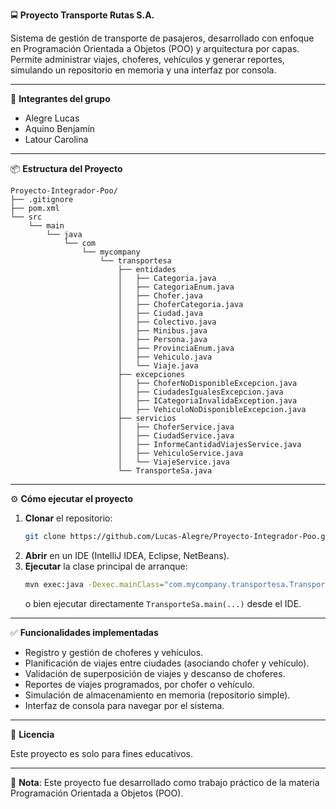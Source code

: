 🚍 **Proyecto Transporte Rutas S.A.**

Sistema de gestión de transporte de pasajeros, desarrollado con enfoque en Programación Orientada a Objetos (POO) y arquitectura por capas. Permite administrar viajes, choferes, vehículos y generar reportes, simulando un repositorio en memoria y una interfaz por consola.

---

👥 **Integrantes del grupo**

- Alegre Lucas
- Aquino Benjamín
- Latour Carolina

---

📦 **Estructura del Proyecto**

```
Proyecto-Integrador-Poo/
├── .gitignore
├── pom.xml
└── src
    └── main
        └── java
            └── com
                └── mycompany
                    └── transportesa
                        ├── entidades
                        │   ├── Categoria.java
                        │   ├── CategoriaEnum.java
                        │   ├── Chofer.java
                        │   ├── ChoferCategoria.java
                        │   ├── Ciudad.java
                        │   ├── Colectivo.java
                        │   ├── Minibus.java
                        │   ├── Persona.java
                        │   ├── ProvinciaEnum.java
                        │   ├── Vehiculo.java
                        │   └── Viaje.java
                        ├── excepciones
                        │   ├── ChoferNoDisponibleExcepcion.java
                        │   ├── CiudadesIgualesExcepcion.java
                        │   ├── ICategoriaInvalidaException.java
                        │   ├── VehiculoNoDisponibleExcepcion.java
                        ├── servicios
                        │   ├── ChoferService.java
                        │   ├── CiudadService.java
                        │   ├── InformeCantidadViajesService.java
                        │   ├── VehiculoService.java
                        │   └── ViajeService.java
                        └── TransporteSa.java
```

---

⚙️ **Cómo ejecutar el proyecto**

1. **Clonar** el repositorio:
   ```bash
   git clone https://github.com/Lucas-Alegre/Proyecto-Integrador-Poo.git
   ```
2. **Abrir** en un IDE (IntelliJ IDEA, Eclipse, NetBeans).
3. **Ejecutar** la clase principal de arranque:
   ```bash
   mvn exec:java -Dexec.mainClass="com.mycompany.transportesa.TransporteSa"
   ```
   o bien ejecutar directamente `TransporteSa.main(...)` desde el IDE.

---

✅ **Funcionalidades implementadas**

- Registro y gestión de choferes y vehículos.
- Planificación de viajes entre ciudades (asociando chofer y vehículo).
- Validación de superposición de viajes y descanso de choferes.
- Reportes de viajes programados, por chofer o vehículo.
- Simulación de almacenamiento en memoria (repositorio simple).
- Interfaz de consola para navegar por el sistema.

---

📄 **Licencia**

Este proyecto es solo para fines educativos.

---

📝 **Nota**: Este proyecto fue desarrollado como trabajo práctico de la materia Programación Orientada a Objetos (POO).
